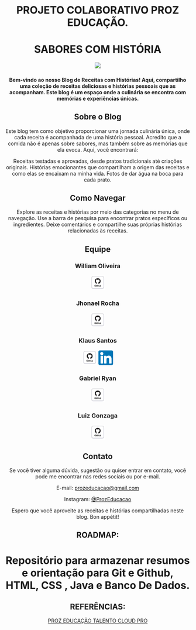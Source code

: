 <span align="center">

  # PROJETO COLABORATIVO PROZ EDUCAÇÃO.

  # SABORES COM HISTÓRIA
</span>
<div align="center">
<img src="https://github.com/willdev-crypto/blog/assets/137120025/143d9092-e2d1-4721-a2fd-7b2f66608631" width="300px" />



<h4>Bem-vindo ao nosso Blog de Receitas com Histórias! Aqui, compartilho uma coleção de receitas deliciosas e histórias pessoais que as acompanham. Este blog é um espaço onde a culinária se encontra com memórias e experiências únicas.</h4>

## Sobre o Blog

Este blog tem como objetivo proporcionar uma jornada culinária única, onde cada receita é acompanhada de uma história pessoal. Acredito que a comida não é apenas sobre sabores, mas também sobre as memórias que ela evoca. Aqui, você encontrará:

Receitas testadas e aprovadas, desde pratos tradicionais até criações originais.
Histórias emocionantes que compartilham a origem das receitas e como elas se encaixam na minha vida.
Fotos de dar água na boca para cada prato.

## Como Navegar

Explore as receitas e histórias por meio das categorias no menu de navegação.
Use a barra de pesquisa para encontrar pratos específicos ou ingredientes.
Deixe comentários e compartilhe suas próprias histórias relacionadas às receitas.

## Equipe
<!-- Em desenvolvimento -->
 <span> 
  <h3>William Oliveira</h3> <a href="https://github.com/willdev-crypto"> <img src="./logo/github.png" width="40" /></a>
                            
   
  <h3>Jhonael Rocha</h3> <a href="https://github.com/JhonaelRocha"> <img src="./logo/github.png" width="40" /></a>
  <h3>Klaus Santos</h3> <a href="https://github.com/JKlausSantos"> <img src="./logo/github.png" width="40" /></a>
                        <a href="https://www.linkedin.com/in/klaussantos/"> <img src="./logo/linkedin.png" width="40" /></a>
  <h3>Gabriel Ryan</h3> <a href="https://github.com/SrGabrielRyan"> <img src="./logo/github.png" width="40" /></a>
  <h3>Luiz Gonzaga</h3> <a href="https://github.com/lulavalenca"> <img src="./logo/github.png" width="40" /></a>
  
   </span>
<!-- Em desenvolvimento -->

## Contato

Se você tiver alguma dúvida, sugestão ou quiser entrar em contato, você pode me encontrar nas redes sociais ou por e-mail.

 E-mail: [prozeducacao@gmail.com](mailto:seu@email.com)

Instagram: [@ProzEducacao](https://www.instagram.com/seu_usuario/)

Espero que você aproveite as receitas e histórias compartilhadas neste blog. Bon appétit!




## ROADMAP:


# Repositório para armazenar resumos e orientação para Git e Github, HTML, CSS , Java e Banco De Dados. 

##  REFERÊNCIAS:
 [PROZ EDUCAÇÃO TALENTO CLOUD PRO](https://pages.prozeducacao.com.br/lp-proz-tecnologia-talento-cloud)
